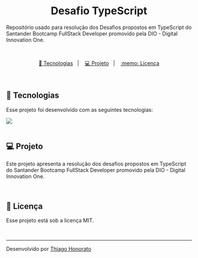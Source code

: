 <h1 align="center"> Desafio TypeScript </h1>

Repositório usado para resolução dos Desafios propostos em TypeScript do Santander Bootcamp FullStack Developer promovido pela DIO - Digital Innovation One.

<br>

<p align="center">
  <a href="#-tecnologias">🚀 Tecnologias</a>&nbsp;&nbsp;&nbsp;|&nbsp;&nbsp;&nbsp;
  <a href="#-projeto">💻 Projeto</a>&nbsp;&nbsp;&nbsp;|&nbsp;&nbsp;&nbsp;
  <a href="#memo-licença">:memo: Licença</a>
</p>

<br>

## 🚀 Tecnologias

Esse projeto foi desenvolvido com as seguintes tecnologias:
<div>
<img src="https://img.shields.io/badge/TypeScript-007ACC?style=for-the-badge&logo=typescript&logoColor=white"> 

</div>

<br>

## 💻 Projeto

Este projeto apresenta a resolução dos desafios propostos em TypeScript do Santander Bootcamp FullStack Developer promovido pela DIO - Digital Innovation One.

<br>

## :memo: Licença

Esse projeto está sob a licença MIT.

<br>

---

Desenvolvido por [Thiago Honorato](https://www.linkedin.com/in/honoratothiago/)
